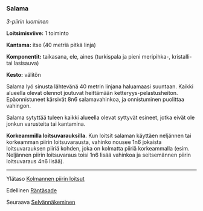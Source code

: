 ### Salama

*3-piirin luominen* 

**Loitsimisviive:** 1 toiminto

**Kantama:** itse (40 metriä pitkä linja)

**Komponentit:** taikasana, ele, aines (turkispala ja pieni meripihka-, kristalli- tai lasisauva)

**Kesto:** välitön

Salama lyö sinusta lähtevänä 40 metrin linjana haluamaasi suuntaan. Kaikki alueella olevat olennot joutuvat heittämään ketteryys-pelastusheiton. Epäonnistuneet kärsivät 8n6 salamavahinkoa, ja onnistuminen puolittaa vahingon.

Salama sytyttää tuleen kaikki alueella olevat syttyvät esineet, jotka eivät ole jonkun varusteita tai kantamina.

**Korkeammilla loitsuvarauksilla.** Kun loitsit salaman käyttäen neljännen tai korkeamman piirin loitsuvarausta, vahinko nousee 1n6 jokaista loitsuvarauksen piiriä kohden, joka on kolmatta piiriä korkeammalla (esim. Neljännen piirin loitsuvaraus toisi 1n6 lisää vahinkoa ja seitsemännen piirin loitsuvaraus 4n6 lisää). 

----

Ylätaso [Kolmannen piirin loitsut](3_piirin_loitsut)

Edellinen [Räntäsade](Räntäsade)

Seuraava [Selvännäkeminen](Selvännäkeminen)
